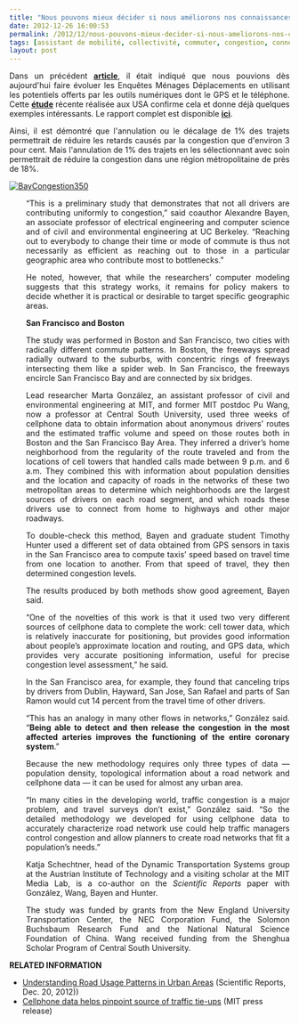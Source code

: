 ```yaml
---
title: "Nous pouvons mieux décider si nous améliorons nos connaissances (EMD suite)"
date: 2012-12-26 16:00:53
permalink: /2012/12/nous-pouvons-mieux-decider-si-nous-ameliorons-nos-connaissances-emd-suite.html
tags: [assistant de mobilité, collectivité, commuter, congestion, connectivité, Efficacité énergétique, gouvernance, internet]
layout: post
---
```


<p style="text-align: justify">Dans un précédent <strong><a href="https://gabrielplassat.github.io/transportsdufutur/2012/12/les-enquetes-menages-deplacements-vont-disparaitre-mais-nous-ferons-beaucoup-mieux.html" target="_blank">article</a></strong>, il était indiqué que nous pouvions dès aujourd'hui faire évoluer les Enquêtes Ménages Déplacements en utilisant les potentiels offerts par les outils numériques dont le GPS et le téléphone. Cette <strong><a href="http://newscenter.berkeley.edu/2012/12/20/cellphone-gps-data-suggest-new-strategy-for-alleviating-traffic-tie-ups/" target="_blank">étude</a></strong> récente réalisée aux USA confirme cela et donne déjà quelques exemples intéressants. Le rapport complet est disponible <strong><a href="http://www.nature.com/srep/2012/121220/srep01001/full/srep01001.html" target="_blank">ici</a></strong>.</p> <p style="text-align: justify">Ainsi, il est démontré que l'annulation ou le décalage de 1% des trajets permettrait de réduire les retards causés par la congestion que d'environ 3 pour cent. Mais l'annulation de 1% des trajets en les sélectionnant avec soin permettrait de réduire la congestion dans une région métropolitaine de près de 18%.</p> <p> <a class="asset-img-link" href="https://gabrielplassat.github.io/transportsdufutur/wp-content/uploads/sites/6/old/6a0120a66d2ad4970b017c3504bc61970b-pi.jpg"><img alt="BayCongestion350" border="0" class="asset  asset-image at-xid-6a0120a66d2ad4970b017c3504bc61970b" src="/wp-content/uploads/sites/6/old/6a0120a66d2ad4970b017c3504bc61970b-800wi.jpg" style="margin-right: auto;margin-left: auto" title="BayCongestion350" /></a> </p>  <!--more-->   <p style="text-align: justify;padding-left: 30px">“This is a preliminary study that demonstrates that not all drivers are contributing uniformly to congestion,” said coauthor Alexandre Bayen, an associate professor of electrical engineering and computer science and of civil and environmental engineering at UC Berkeley. “Reaching out to everybody to change their time or mode of commute is thus not necessarily as efficient as reaching out to those in a particular geographic area who contribute most to bottlenecks.”</p> <p style="text-align: justify;padding-left: 30px">He noted, however, that while the researchers’ computer modeling suggests that this strategy works, it remains for policy makers to decide whether it is practical or desirable to target specific geographic areas.</p> <p style="text-align: justify;padding-left: 30px"><strong>San Francisco and Boston</strong></p> <p style="text-align: justify;padding-left: 30px">The study was performed in Boston and San Francisco, two cities with radically different commute patterns. In Boston, the freeways spread radially outward to the suburbs, with concentric rings of freeways intersecting them like a spider web. In San Francisco, the freeways encircle San Francisco Bay and are connected by six bridges.</p> <p style="text-align: justify;padding-left: 30px">Lead researcher Marta González, an assistant professor of civil and environmental engineering at MIT, and former MIT postdoc Pu Wang, now a professor at Central South University, used three weeks of cellphone data to obtain information about anonymous drivers’ routes and the estimated traffic volume and speed on those routes both in Boston and the San Francisco Bay Area. They inferred a driver’s home neighborhood from the regularity of the route traveled and from the locations of cell towers that handled calls made between 9 p.m. and 6 a.m. They combined this with information about population densities and the location and capacity of roads in the networks of these two metropolitan areas to determine which neighborhoods are the largest sources of drivers on each road segment, and which roads these drivers use to connect from home to highways and other major roadways.</p> <p style="text-align: justify;padding-left: 30px">To double-check this method, Bayen and graduate student Timothy Hunter used a different set of data obtained from GPS sensors in taxis in the San Francisco area to compute taxis’ speed based on travel time from one location to another. From that speed of travel, they then determined congestion levels.</p> <p style="text-align: justify;padding-left: 30px">The results produced by both methods show good agreement, Bayen said.</p> <p style="text-align: justify;padding-left: 30px">“One of the novelties of this work is that it used two very different sources of cellphone data to complete the work: cell tower data, which is relatively inaccurate for positioning, but provides good information about people’s approximate location and routing, and GPS data, which provides very accurate positioning information, useful for precise congestion level assessment,” he said.</p> <p style="text-align: justify;padding-left: 30px">In the San Francisco area, for example, they found that canceling trips by drivers from Dublin, Hayward, San Jose, San Rafael and parts of San Ramon would cut 14 percent from the travel time of other drivers.</p> <p style="text-align: justify;padding-left: 30px">“This has an analogy in many other flows in networks,” González said. “<strong>Being able to detect and then release the congestion in the most affected arteries improves the functioning of the entire coronary system</strong>.”</p> <p style="text-align: justify;padding-left: 30px">Because the new methodology requires only three types of data — population density, topological information about a road network and cellphone data — it can be used for almost any urban area.</p> <p style="text-align: justify;padding-left: 30px">“In many cities in the developing world, traffic congestion is a major problem, and travel surveys don’t exist,” González said. “So the detailed methodology we developed for using cellphone data to accurately characterize road network use could help traffic managers control congestion and allow planners to create road networks that fit a population’s needs.”</p> <p style="text-align: justify;padding-left: 30px">Katja Schechtner, head of the Dynamic Transportation Systems group at the Austrian Institute of Technology and a visiting scholar at the MIT Media Lab, is a co-author on the <em>Scientific Reports</em> paper with González, Wang, Bayen and Hunter.</p> <p style="text-align: justify;padding-left: 30px">The study was funded by grants from the New England University Transportation Center, the NEC Corporation Fund, the Solomon Buchsbaum Research Fund and the National Natural Science Foundation of China. Wang received funding from the Shenghua Scholar Program of Central South University.</p> <p style="text-align: justify"><strong>RELATED INFORMATION</strong></p> <ul> <li><a href="http://www.nature.com/srep/2012/121220/srep01001/full/srep01001.html">Understanding Road Usage Patterns in Urban Areas</a> (Scientific Reports, Dec. 20, 2012))</li> <li><a href="http://web.mit.edu/newsoffice/2012/cellphone-data-helps-pinpoint-source-of-traffic-tie-ups-1220.html">Cellphone data helps pinpoint source of traffic tie-ups</a> (MIT press release)</li> </ul>

